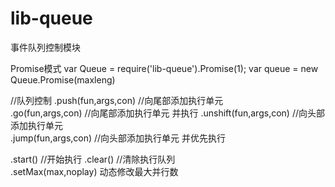 lib-queue
=====

事件队列控制模块  

Promise模式
var Queue = require('lib-queue').Promise(1);
var queue = new Queue.Promise(maxleng)

//队列控制
.push(fun,args,con) //向尾部添加执行单元  
.go(fun,args,con) //向尾部添加执行单元 并执行 
.unshift(fun,args,con) //向头部添加执行单元  
.jump(fun,args,con) //向头部添加执行单元 并优先执行 

.start()  //开始执行
.clear()  //清除执行队列  
.setMax(max,noplay)  动态修改最大并行数



